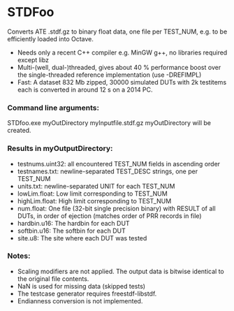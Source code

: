 # STDFoo
Converts ATE .stdf.gz to binary float data, one file per TEST_NUM, e.g. to be efficiently loaded into Octave.

* Needs only a recent C++ compiler e.g. MinGW g++, no libraries required except libz 
* Multi-(well, dual-)threaded, gives about 40 % performance boost over the single-threaded reference implementation (use -DREFIMPL) 
* Fast: A dataset 832 Mb zipped, 30000 simulated DUTs with 2k testitems each is converted in around 12 s on a 2014 PC.

### Command line arguments: 
STDfoo.exe myOutDirectory myInputfile.stdf.gz
myOutDirectory will be created.

### Results in myOutputDirectory:
* testnums.uint32: all encountered TEST_NUM fields in ascending order
* testnames.txt: newline-separated TEST_DESC strings, one per TEST_NUM
* units.txt: newline-separated UNIT for each TEST_NUM
* lowLim.float: Low limit corresponding to TEST_NUM 
* highLim.float: High limit corresponding to TEST_NUM
* num.float: One file (32-bit single precision binary) with RESULT of all DUTs, in order of ejection (matches order of PRR records in file)
* hardbin.u16: The hardbin for each DUT
* softbin.u16: The softbin for each DUT
* site.u8: The site where each DUT was tested

### Notes: 
- Scaling modifiers are not applied. The output data is bitwise identical to the original file contents.
- NaN is used for missing data (skipped tests)
- The testcase generator requires freestdf-libstdf.
- Endianness conversion is not implemented.
